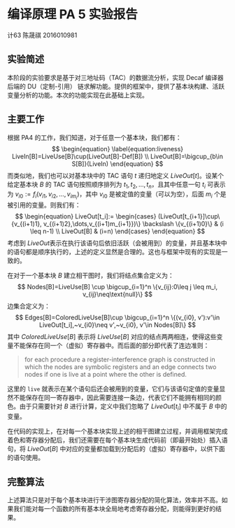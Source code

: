 # 编译原理 PA 5 实验报告

计63 陈晟祺 2016010981

## 实验简述

本阶段的实验要求是基于对三地址码（TAC）的数据流分析，实现 Decaf 编译器后端的 DU（定制-引用） 链求解功能。提供的框架中，提供了基本块构建、活跃变量分析的功能。本次的功能实现在此基础上实现。

## 主要工作

根据 PA4 的工作，我们知道，对于任意一个基本块，我们都有：
$$
\begin{equation}
\label{equation:liveness}
LiveIn[B]=LiveUse[B]\cup(LiveOut[B]-Def[B]) \\
LiveOut[B]=\bigcup_{b\in S[B]}(LiveIn)
\end{equation}
$$
而类似地，我们也可以对基本块中的 TAC 语句 $t$ 递归地定义 $LiveOut[t]$。设某个给定基本块 $B$ 的 TAC 语句按照顺序排列为 $t_1, t_2, \dots, t_n$，且其中任意一句 $t_i$ 可表示为 $v_{i0}:=f_i(v_{i1}, v_{i2},\dots,v_{im_i})$，其中 $v_{i0}$ 是被定值的变量（可以为空），后面 $m_i$ 个是被引用的变量。则我们有：
$$
\begin{equation}
LiveOut[t_i]:=
\begin{cases}
(LiveOut[t_{i+1}]\cup\{v_{(i+1)1}, v_{(i+1)2},\dots,v_{(i+1)m_{i+1}})\} \backslash \{v_{(i+1)0}\} & (i \leq n-1) \\
LiveOut[B] & (i=n)
\end{cases}
\end{equation}
$$
考虑到 $LiveOut​$ 表示在执行该语句后依旧活跃（会被用到）的变量，并且基本块中的语句都是顺序执行的，上述的定义显然是合理的。这也与框架中现有的实现是一致的。

在对于一个基本块 $B$ 建立相干图时，我们将结点集合定义为：
$$
Nodes[B]=LiveUse[B] \cup \bigcup_{i=1}^n \{v_{ij}:0\leq j \leq m_i, v_{ij}\neq\text{null}\}
$$
边集合定义为：
$$
Edges[B]=ColoredLiveUse[B]\cup \bigcup_{i=1}^n \{(v_{i0}, v'):v'\in LiveOut[t_i],~v_{i0}\neq v',~v_{i0}, v'\in Nodes[B]\}
$$
其中 $ColoredLiveUse[B]$ 表示将 $LiveUse[B]$ 对应的结点两两相连，使得这些变量不能保存在同一个（虚拟）寄存器中。而后面的部分即代表了连边准则：

> for each procedure a register-interference graph is constructed in which the nodes are symbolic registers and an edge connects two nodes if one is live at a point where the other is defined.

这里的 `live` 就表示在某个语句后还会被用到的变量，它们与该语句定值的变量显然不能保存在同一寄存器中，因此需要连接一条边，代表它们不能拥有相同的颜色。由于只需要针对 $B$ 进行计算，定义中我们忽略了 $LiveOut[t_i]$ 中不属于 $B$ 中的变量。

在代码的实现上，在对每一个基本块实现上述的相干图建立过程，并调用框架完成着色和寄存器分配后，我们还需要在每个基本块生成代码前（即最开始处）插入语句，将 $LiveOut[B]$ 中对应的变量都加载到分配后的（虚拟）寄存器中，以供下面的语句使用。

## 完整算法

上述算法只是对于每个基本块进行干涉图寄存器分配的简化算法，效率并不高。如果我们能对每一个函数的所有基本块全局地考虑寄存器分配，则能得到更好的结果。

